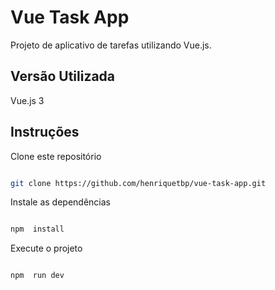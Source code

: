 
# Vue Task App

  

Projeto de aplicativo de tarefas utilizando Vue.js.

  

## Versão Utilizada

  

Vue.js 3

  

## Instruções

  

Clone este repositório
```sh

git clone https://github.com/henriquetbp/vue-task-app.git

```
Instale as dependências
```sh

npm  install

```
Execute o projeto
```sh

npm  run dev

```